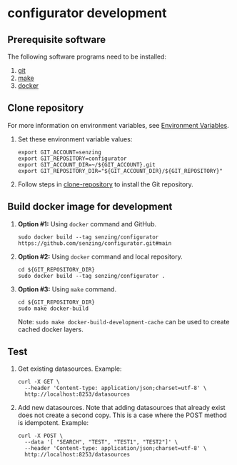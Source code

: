 # configurator development

## Prerequisite software

The following software programs need to be installed:

1. [git](https://github.com/Senzing/knowledge-base/blob/main/WHATIS/git.md)
1. [make](https://github.com/Senzing/knowledge-base/blob/main/WHATIS/make.md)
1. [docker](https://github.com/Senzing/knowledge-base/blob/main/WHATIS/docker.md)

## Clone repository

For more information on environment variables,
see [Environment Variables](https://github.com/Senzing/knowledge-base/blob/main/lists/environment-variables.md).

1. Set these environment variable values:

    ```console
    export GIT_ACCOUNT=senzing
    export GIT_REPOSITORY=configurator
    export GIT_ACCOUNT_DIR=~/${GIT_ACCOUNT}.git
    export GIT_REPOSITORY_DIR="${GIT_ACCOUNT_DIR}/${GIT_REPOSITORY}"
    ```

1. Follow steps in [clone-repository](https://github.com/Senzing/knowledge-base/blob/main/HOWTO/clone-repository.md) to install the Git repository.

## Build docker image for development

1. **Option #1:** Using `docker` command and GitHub.

    ```console
    sudo docker build --tag senzing/configurator https://github.com/senzing/configurator.git#main
    ```

1. **Option #2:** Using `docker` command and local repository.

    ```console
    cd ${GIT_REPOSITORY_DIR}
    sudo docker build --tag senzing/configurator .
    ```

1. **Option #3:** Using `make` command.

    ```console
    cd ${GIT_REPOSITORY_DIR}
    sudo make docker-build
    ```

    Note: `sudo make docker-build-development-cache` can be used to create cached docker layers.

## Test

1. Get existing datasources.
   Example:

    ```console
    curl -X GET \
      --header 'Content-type: application/json;charset=utf-8' \
      http://localhost:8253/datasources
    ```

1. Add new datasources.
   Note that adding datasources that already exist does not create a second copy.
   This is a case where the POST method is idempotent.
   Example:

    ```console
    curl -X POST \
      --data '[ "SEARCH", "TEST", "TEST1", "TEST2"]' \
      --header 'Content-type: application/json;charset=utf-8' \
      http://localhost:8253/datasources
    ```
